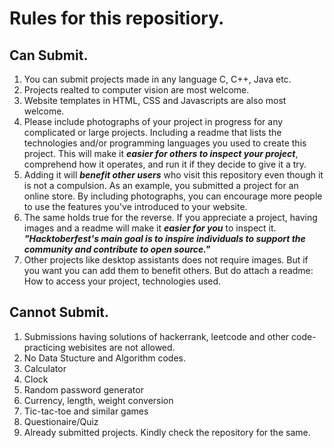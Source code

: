 # Rules for this repositiory.

## Can Submit.

1. You can submit projects made in any language C, C++, Java etc.
2. Projects realted to computer vision are most welcome.
3. Website templates in HTML, CSS and Javascripts are also most welcome.
4. Please include photographs of your project in progress for any complicated or large projects. Including a readme that lists the technologies and/or programming languages you used to create this project. This will make it ***easier for others to inspect your project***, comprehend how it operates, and run it if they decide to give it a try. 
5. Adding it will ***benefit other users*** who visit this repository even though it is not a compulsion. As an example, you submitted a project for an online store. By including photographs, you can encourage more people to use the features you've introduced to your website.
6. The same holds true for the reverse. If you appreciate a project, having images and a readme will make it ***easier for you*** to inspect it. ***"Hacktoberfest's main goal is to inspire individuals to support the community and contribute to open source."***
5. Other projects like desktop assistants does not require images. But if you want you can add them to benefit others. But do attach a readme: How to access your project, technologies used.

## Cannot Submit.
1. Submissions having solutions of hackerrank, leetcode and other code-practicing webisites are not allowed.
2. No Data Stucture and Algorithm codes.
3. Calculator 
4. Clock
5. Random password generator
6. Currency, length, weight conversion
7. Tic-tac-toe and similar games
8. Questionaire/Quiz
9. Already submitted projects. Kindly check the repository for the same.
